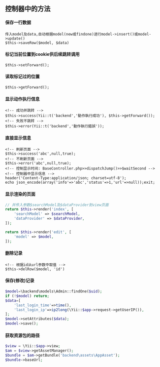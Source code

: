## 控制器中的方法

#### 保存一行数据
	传入model及data,自动根据model(new或findone)进行model->insert()或model->update()
	$this->saveRow($model, $data)

#### 标记当前位置到cookie供后续跳转调用
	$this->setForward();

#### 读取标记过的位置
	$this->getForward();


#### 显示动作执行信息
	<!-- 成功并跳转 -->
	$this->success(Yii::t('backend','動作執行成功'), $this->getForward());
	<!-- 失败不跳转 -->
	$this->error(Yii::t('backend','動作執行錯誤'));

#### 直接显示信息
	<!-- 刷新页面 -->
	$this->success('abc',null,true);
	<!-- 不刷新页面 -->
	$this->error('abc',null,true);
	<!-- 控制显示时间: BaseController.php>>dispatchJump()>>$waitSecond -->
	<!-- 控制器中显示信息 -->
	header('Content-Type:application/json; charset=utf-8');
 	echo json_encode(array('info'=>'abc','status'=>1,'url'=>null));exit;

#### 显示渲染的页面
~~~php
// 并传入参数$searchModel及$dataProvider到view页面
return $this->render('index', [
    'searchModel' => $searchModel,
    'dataProvider' => $dataProvider,
]);

return $this->render('edit', [
    'model' => $model,
]);
~~~

#### 删除记录
	<!-- 根据id从url参数中取值 -->
	$this->delRow($model, 'id')


#### 保存(修改)记录
~~~php
$model=\backend\models\Admin::findOne($uid);
if (!$model) return;
$data=[
    'last_login_time'=>time(),
    'last_login_ip'=>ip2long(\Yii::$app->request->getUserIP()),
];
$model->setAttributes($data);
$model->save();
~~~


#### 获取资源包的路径
~~~php
$view = \Yii::$app->view;
$am = $view->getAssetManager();
$bundle = $am->getBundle('backend\assets\AppAsset');
$bundle->baseUrl;
~~~